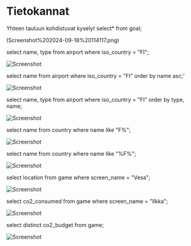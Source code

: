 # Tietokannat

Yhteen tauluun kohdistuvat kyselyt
select* from goal;

(Screenshot%202024-09-18%20114117.png)

select name, type from airport where iso_country = "FI";

![Screenshot](Screenshot%2024-09-18%120901.png)

select name from airport where iso_country = "FI" order by name asc;'

![Screenshot](Screenshot%2024-09-18%121527.png)

select name, type from airport where iso_country = "FI" order by type, name;

![Screenshot](Screenshot%2024-09-18%121902.png)

select name from country where name like "F%";

![Screenshot](Screenshot%2024-09-18%122852.png)

select name from country where name like "%F%";

![Screenshot](Screenshot%2024-09-18%124559.png)

select location from game where screen_name = "Vesa";

![Screenshot](Screenshot%2024-09-18%124754.png)

select co2_consumed from game where screen_name = "Ilkka";

![Screenshot](Screenshot%2024-09-18%125031.png)

select distinct co2_budget from game;

![Screenshot](Screenshot%2024-09-18%125234.png)
